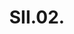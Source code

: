 ---
layout: item
serie: serie1
number : 2
title: SII.02.
about: Acrylic on 224g white grained paper, 50x50cm. 2016
---